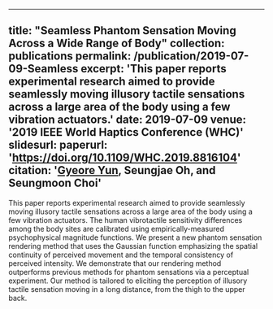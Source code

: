 
---
title: "Seamless Phantom Sensation Moving Across a Wide Range of Body"
collection: publications
permalink: /publication/2019-07-09-Seamless
excerpt: 'This paper reports experimental research aimed to provide seamlessly moving illusory tactile sensations across a large area of the body using a few vibration actuators.'
date: 2019-07-09
venue: '2019 IEEE World Haptics Conference (WHC)'
slidesurl: 
paperurl: 'https://doi.org/10.1109/WHC.2019.8816104'
citation: '<u><b>Gyeore Yun</b></u>, Seungjae Oh, and Seungmoon Choi'
---

This paper reports experimental research aimed to provide seamlessly moving illusory tactile sensations across a large area of the body using a few vibration actuators. The human vibrotactile sensitivity differences among the body sites are calibrated using empirically-measured psychophysical magnitude functions. We present a new phantom sensation rendering method that uses the Gaussian function emphasizing the spatial continuity of perceived movement and the temporal consistency of perceived intensity. We demonstrate that our rendering method outperforms previous methods for phantom sensations via a perceptual experiment. Our method is tailored to eliciting the perception of illusory tactile sensation moving in a long distance, from the thigh to the upper back.
